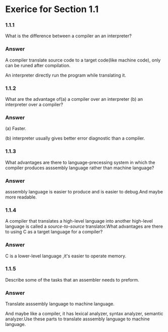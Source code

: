 # Exerice for Section 1.1

### 1.1.1

What is the difference between a compiler an an interpreter?

### Answer

A compiler translate source code to a target code(like machine code), only can be runed after compilation.

An interpreter directly run the program while translating it.

### 1.1.2 

What are the advantage of(a) a compiler over an interpreter (b) an interpreter over a compiler?

### Answer

(a) Faster.

(b) interpreter usually gives better error diagnostic than a compiler.

### 1.1.3 

What advantages are there to language-precessing system in which the compiler produces asssembly language rather than machine language?

### Answer

asssembly language is easier to produce and is easier to debug.And maybe more readable.

### 1.1.4 

A compiler that translates a high-level language into another high-level language is called a *source-to-source* translator.What advantages are there to using C as a target language for a compiler?

### Answer

C is a lower-level language ,it's easier to operate memory.

### 1.1.5

Describe some of the tasks that an assembler needs to preform.

### Answer

Translate asssembly language to machine language.

And maybe like a compiler, it has lexical analyzer, syntax analyzer, semantic analyzer.Use these parts to translate asssembly language to machine language.